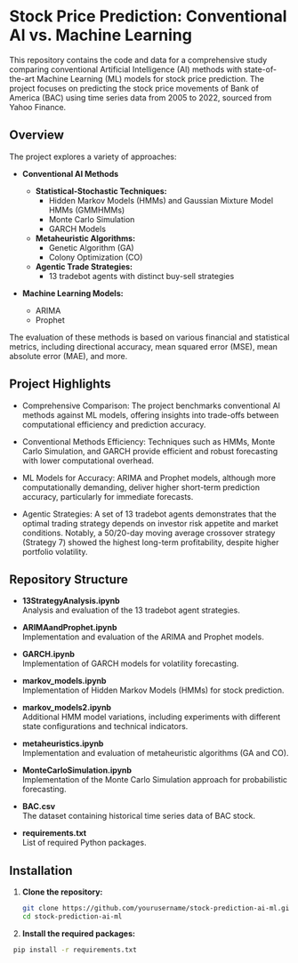 # Stock Price Prediction: Conventional AI vs. Machine Learning

This repository contains the code and data for a comprehensive study comparing conventional Artificial Intelligence (AI) methods with state-of-the-art Machine Learning (ML) models for stock price prediction. The project focuses on predicting the stock price movements of Bank of America (BAC) using time series data from 2005 to 2022, sourced from Yahoo Finance.

## Overview

The project explores a variety of approaches:

- **Conventional AI Methods**  
  - **Statistical-Stochastic Techniques:**  
    - Hidden Markov Models (HMMs) and Gaussian Mixture Model HMMs (GMMHMMs)
    - Monte Carlo Simulation
    - GARCH Models
  - **Metaheuristic Algorithms:**  
    - Genetic Algorithm (GA)
    - Colony Optimization (CO)
  - **Agentic Trade Strategies:**  
    - 13 tradebot agents with distinct buy-sell strategies

- **Machine Learning Models:**  
  - ARIMA
  - Prophet

The evaluation of these methods is based on various financial and statistical metrics, including directional accuracy, mean squared error (MSE), mean absolute error (MAE), and more.

## Project Highlights
- Comprehensive Comparison:
The project benchmarks conventional AI methods against ML models, offering insights into trade-offs between computational efficiency and prediction accuracy.

- Conventional Methods Efficiency:
Techniques such as HMMs, Monte Carlo Simulation, and GARCH provide efficient and robust forecasting with lower computational overhead.

- ML Models for Accuracy:
ARIMA and Prophet models, although more computationally demanding, deliver higher short-term prediction accuracy, particularly for immediate forecasts.

- Agentic Strategies:
A set of 13 tradebot agents demonstrates that the optimal trading strategy depends on investor risk appetite and market conditions. Notably, a 50/20-day moving average crossover strategy (Strategy 7) showed the highest long-term profitability, despite higher portfolio volatility.
## Repository Structure

- **13StrategyAnalysis.ipynb**  
  Analysis and evaluation of the 13 tradebot agent strategies.
  
- **ARIMAandProphet.ipynb**  
  Implementation and evaluation of the ARIMA and Prophet models.
  
- **GARCH.ipynb**  
  Implementation of GARCH models for volatility forecasting.
  
- **markov_models.ipynb**  
  Implementation of Hidden Markov Models (HMMs) for stock prediction.
  
- **markov_models2.ipynb**  
  Additional HMM model variations, including experiments with different state configurations and technical indicators.
  
- **metaheuristics.ipynb**  
  Implementation and evaluation of metaheuristic algorithms (GA and CO).
  
- **MonteCarloSimulation.ipynb**  
  Implementation of the Monte Carlo Simulation approach for probabilistic forecasting.
  
- **BAC.csv**  
  The dataset containing historical time series data of BAC stock.
  
- **requirements.txt**  
  List of required Python packages.

## Installation

1. **Clone the repository:**

   ```bash
   git clone https://github.com/yourusername/stock-prediction-ai-ml.git
   cd stock-prediction-ai-ml

2. **Install the required packages:**
  ```bash
   pip install -r requirements.txt

